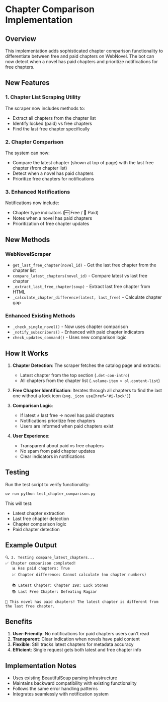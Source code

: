 # Chapter Comparison Implementation

## Overview

This implementation adds sophisticated chapter comparison functionality to differentiate between free and paid chapters on WebNovel. The bot can now detect when a novel has paid chapters and prioritize notifications for free chapters.

## New Features

### 1. Chapter List Scraping Utility

The scraper now includes methods to:
- Extract all chapters from the chapter list
- Identify locked (paid) vs free chapters
- Find the last free chapter specifically

### 2. Chapter Comparison

The system can now:
- Compare the latest chapter (shown at top of page) with the last free chapter (from chapter list)
- Detect when a novel has paid chapters
- Prioritize free chapters for notifications

### 3. Enhanced Notifications

Notifications now include:
- Chapter type indicators (🆓 Free / 🔐 Paid)
- Notes when a novel has paid chapters
- Prioritization of free chapter updates

## New Methods

### WebNovelScraper

- `get_last_free_chapter(novel_id)` - Get the last free chapter from the chapter list
- `compare_latest_chapters(novel_id)` - Compare latest vs last free chapter
- `_extract_last_free_chapter(soup)` - Extract last free chapter from HTML
- `_calculate_chapter_difference(latest, last_free)` - Calculate chapter gap

### Enhanced Existing Methods

- `_check_single_novel()` - Now uses chapter comparison
- `_notify_subscribers()` - Enhanced with paid chapter indicators
- `check_updates_command()` - Uses new comparison logic

## How It Works

1. **Chapter Detection**: The scraper fetches the catalog page and extracts:
   - Latest chapter from the top section (`.det-con-intro`)
   - All chapters from the chapter list (`.volume-item > ol.content-list`)

2. **Free Chapter Identification**: Iterates through all chapters to find the last one without a lock icon (`svg._icon use[href="#i-lock"]`)

3. **Comparison Logic**: 
   - If latest ≠ last free → novel has paid chapters
   - Notifications prioritize free chapters
   - Users are informed when paid chapters exist

4. **User Experience**: 
   - Transparent about paid vs free chapters
   - No spam from paid chapter updates
   - Clear indicators in notifications

## Testing

Run the test script to verify functionality:

```bash
uv run python test_chapter_comparison.py
```

This will test:
- Latest chapter extraction
- Last free chapter detection  
- Chapter comparison logic
- Paid chapter detection

## Example Output

```
🔍 3. Testing compare_latest_chapters...
✅ Chapter comparison completed!
   📊 Has paid chapters: True
   📈 Chapter difference: Cannot calculate (no chapter numbers)

   📚 Latest Chapter: Chapter 198: Luck Stones
   📚 Last Free Chapter: Defeating Ragzar

🔐 This novel has paid chapters! The latest chapter is different from the last free chapter.
```

## Benefits

1. **User-Friendly**: No notifications for paid chapters users can't read
2. **Transparent**: Clear indication when novels have paid content
3. **Flexible**: Still tracks latest chapters for metadata accuracy
4. **Efficient**: Single request gets both latest and free chapter info

## Implementation Notes

- Uses existing BeautifulSoup parsing infrastructure
- Maintains backward compatibility with existing functionality
- Follows the same error handling patterns
- Integrates seamlessly with notification system
